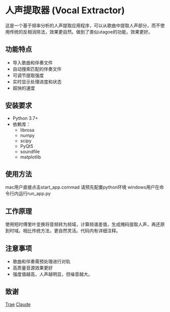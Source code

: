 # 人声提取器 (Vocal Extractor)

这是一个基于频率分析的人声提取应用程序，可以从歌曲中提取人声部分，而不使用传统的反相消除法，效果更自然。做到了类似utagoe的功能，效果更好。

## 功能特点

- 导入歌曲和伴奏文件
- 自动搜索匹配的伴奏文件
- 可调节提取强度
- 实时显示处理进度和状态
- 超快的速度

## 安装要求

- Python 3.7+
- 依赖库：
  - librosa
  - numpy
  - scipy
  - PyQt5
  - soundfile
  - matplotlib

## 使用方法

mac用户直接点击start_app.commad
请预先配置python环境
windows用户在命令行内运行run_app.py

## 工作原理

使用短时傅里叶变换将音频转为频域，计算频谱差值，生成掩码提取人声，再还原到时域。相比传统方法，更自然灵活。代码内有详细注释。

## 注意事项

- 歌曲和伴奏需预处理进行对轨
- 高质量音源效果更好
- 强度值越高，人声越明显，但噪音越大。

## 致谢
[Trae](https://github.com/trae) 
[Claude](https://github.com/claude) 
